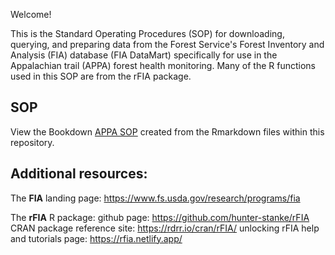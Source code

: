 Welcome! 

This is the Standard Operating Procedures (SOP) for downloading, querying, and preparing data from the Forest Service's Forest Inventory and Analysis (FIA) database (FIA DataMart) specifically for use in the Appalachian trail (APPA) forest health monitoring. Many of the R functions used in this SOP are from the rFIA package. 

## SOP

View the Bookdown [APPA SOP](https://jakegross808.github.io/APPA_FIA_SOP/) created from the Rmarkdown files within this repository.

## Additional resources:

The **FIA** landing page: https://www.fs.usda.gov/research/programs/fia

The **rFIA** R package:
github page: https://github.com/hunter-stanke/rFIA
CRAN package reference site: https://rdrr.io/cran/rFIA/
unlocking rFIA help and tutorials page: https://rfia.netlify.app/


